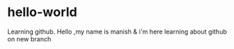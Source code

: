 # hello-world
Learning github.
Hello ,my name is manish & i'm here learning about github on new branch
